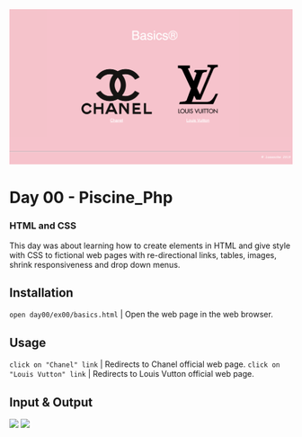 <img src="../../resources/images/basics.png" width="1200">

# Day 00 - Piscine_Php

### HTML and CSS

This day was about learning how to create elements in HTML and give style with CSS to fictional web pages with re-directional links, tables, images, shrink responsiveness and drop down menus.    

## Installation
`open day00/ex00/basics.html` | Open the web page in the web browser.

## Usage
`click on "Chanel" link` | Redirects to Chanel official web page. 
`click on "Louis Vutton" link` | Redirects to Louis Vutton official web page. 

## Input & Output
<img src="resources/images/pf_input.png" width="300">
<img src="resources/images/pf_output.png" width="300">
